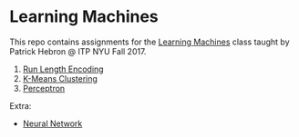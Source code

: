 # Learning Machines

This repo contains assignments for the [Learning Machines](http://www.patrickhebron.com/learning-machines/) class taught by Patrick Hebron @ ITP NYU Fall 2017.

1. [Run Length Encoding](run_length_encoding)
2. [K-Means Clustering](k-meansclustering)
3. [Perceptron](perceptron)

Extra:

- [Neural Network](neuralNetwork)